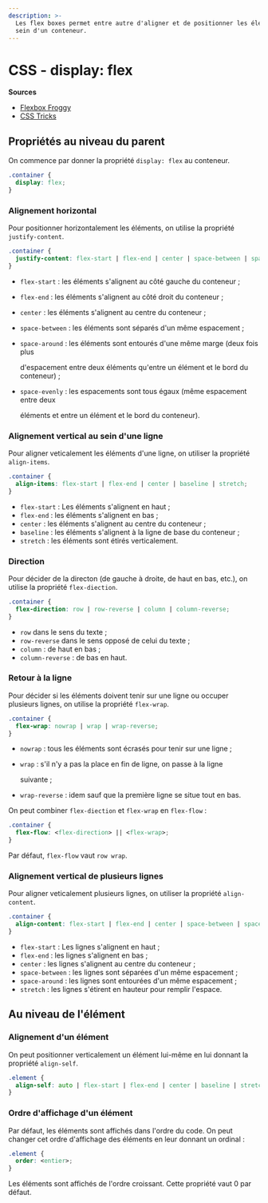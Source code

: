 ```yaml
---
description: >-
  Les flex boxes permet entre autre d'aligner et de positionner les élements au
  sein d'un conteneur.
---
```


# CSS - display: flex

**Sources**

* [Flexbox Froggy](http://flexboxfroggy.com/#fr)
* [CSS Tricks](https://css-tricks.com/snippets/css/a-guide-to-flexbox/)

## Propriétés au niveau du parent

On commence par donner la propriété `display: flex` au conteneur.

```css
.container {
  display: flex;
}
```

### Alignement horizontal

Pour positionner horizontalement les éléments, on utilise la propriété `justify-content`.

```css
.container {
  justify-content: flex-start | flex-end | center | space-between | space-around | space-evenly;
}
```

* `flex-start` : les éléments s'alignent au côté gauche du conteneur ;
* `flex-end` : les éléments s'alignent au côté droit du conteneur ;
* `center` : les éléments s'alignent au centre du conteneur ;
* `space-between` : les éléments sont séparés d'un même espacement ;
* `space-around` : les éléments sont entourés d'une même marge \(deux fois plus

  d'espacement entre deux éléments qu'entre un élément et le bord du conteneur\) ;

* `space-evenly` : les espacements sont tous égaux \(même espacement entre deux 

  éléments et entre un élément et le bord du conteneur\).

### Alignement vertical au sein d'une ligne

Pour aligner veticalement les éléments d'une ligne, on utiliser la propriété `align-items`.

```css
.container {
  align-items: flex-start | flex-end | center | baseline | stretch;
}
```

* `flex-start` : Les éléments s'alignent en haut ;
* `flex-end` : les éléments s'alignent en bas ;
* `center` : les éléments s'alignent au centre du conteneur ;
* `baseline` : les éléments s'alignent à la ligne de base du conteneur ;
* `stretch` : les éléments sont étirés verticalement.

### Direction

Pour décider de la directon \(de gauche à droite, de haut en bas, etc.\), on utilise la propriété `flex-diection`.

```css
.container {
  flex-direction: row | row-reverse | column | column-reverse;
}
```

* `row` dans le sens du texte ;
* `row-reverse` dans le sens opposé de celui du texte ;
* `column` : de haut en bas ;
* `column-reverse` : de bas en haut.

### Retour à la ligne

Pour décider si les éléments doivent tenir sur une ligne ou occuper plusieurs lignes, on utilise la propriété `flex-wrap`.

```css
.container {
  flex-wrap: nowrap | wrap | wrap-reverse;
}
```

* `nowrap` : tous les éléments sont écrasés pour tenir sur une ligne ;
* `wrap` : s'il n'y a pas la place en fin de ligne, on passe à la ligne

  suivante ;

* `wrap-reverse` : idem sauf que la première ligne se situe tout en bas.

On peut combiner `flex-diection` et `flex-wrap` en `flex-flow` :

```css
.container {
  flex-flow: <flex-direction> || <flex-wrap>;
}
```

Par défaut, `flex-flow` vaut `row wrap`.

### Alignement vertical de plusieurs lignes

Pour aligner veticalement plusieurs lignes, on utiliser la propriété `align-content`.

```css
.container {
  align-content: flex-start | flex-end | center | space-between | space-around | stretch;
}
```

* `flex-start` : Les lignes s'alignent en haut ;
* `flex-end` : les lignes s'alignent en bas ;
* `center` : les lignes s'alignent au centre du conteneur ;
* `space-between` : les lignes sont séparées d'un même espacement ;
* `space-around` : les lignes sont entourées d'un même espacement ;
* `stretch` : les lignes s'étirent en hauteur pour remplir l'espace.

## Au niveau de l'élément

### Alignement d'un élément

On peut positionner verticalement un élément lui-même en lui donnant la propriété `align-self`.

```css
.element {
  align-self: auto | flex-start | flex-end | center | baseline | stretch;
}
```

### Ordre d'affichage d'un élément

Par défaut, les éléments sont affichés dans l'ordre du code. On peut changer cet ordre d'affichage des éléments en leur donnant un ordinal :

```css
.element {
  order: <entier>;
}
```

Les éléments sont affichés de l'ordre croissant. Cette propriété vaut 0 par défaut.

